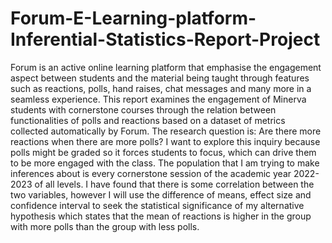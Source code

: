 # Forum-E-Learning-platform-Inferential-Statistics-Report-Project

Forum is an active online learning platform that emphasise the engagement aspect between
students and the material being taught through features such as reactions, polls, hand raises,
chat messages and many more in a seamless experience. This report examines the
engagement of Minerva students with cornerstone courses through the relation between
functionalities of polls and reactions based on a dataset of metrics collected automatically by
Forum. The research question is: Are there more reactions when there are more polls? I want to
explore this inquiry because polls might be graded so it forces students to focus, which can
drive them to be more engaged with the class. The population that I am trying to make
inferences about is every cornerstone session of the academic year 2022-2023 of all levels. I
have found that there is some correlation between the two variables, however I will use the
difference of means, effect size and confidence interval to seek the statistical significance of
my alternative hypothesis which states that the mean of reactions is higher in the group with
more polls than the group with less polls.
